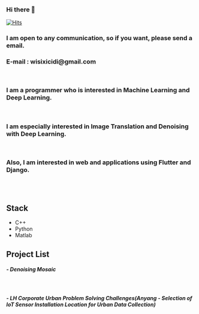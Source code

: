 ### Hi there 👋

<!--
**iwillbeaprogramer/iwillbeaprogramer** is a ✨ _special_ ✨ repository because its `README.md` (this file) appears on your GitHub profile.

Here are some ideas to get you started:

- 🔭 I’m currently working on ...
- 🌱 I’m currently learning ...
- 👯 I’m looking to collaborate on ...
- 🤔 I’m looking for help with ...
- 💬 Ask me about ...
- 📫 How to reach me: ...
- 😄 Pronouns: ...
- ⚡ Fun fact: ...
-->

[![Hits](https://hits.seeyoufarm.com/api/count/incr/badge.svg?url=https%3A%2F%2Fgithub.com%2Fiwillbeaprogramer&count_bg=%2379C83D&title_bg=%23555555&icon=&icon_color=%23E7E7E7&title=hits&edge_flat=false)](https://hits.seeyoufarm.com)


<h3>I am open to any communication, so if you want, please send a email.</h3>
<h3>E-mail : wisixicidi@gmail.com</h3><br>
<h3>I am a programmer who is interested in Machine Learning and Deep Learning.</h3><br>
<h3>I am especially interested in Image Translation and Denoising with Deep Learning.</h3><br>
<h3>Also, I am interested in web and applications using Flutter and Django.</h3><br><br>

## Stack

- C++
- Python
- Matlab
## Project List
<h5>- Denoising Mosaic</h5><br>
<h5>- LH Corporate Urban Problem Solving Challenges(Anyang - Selection of IoT Sensor Installation Location for Urban Data Collection)<h5><br>



